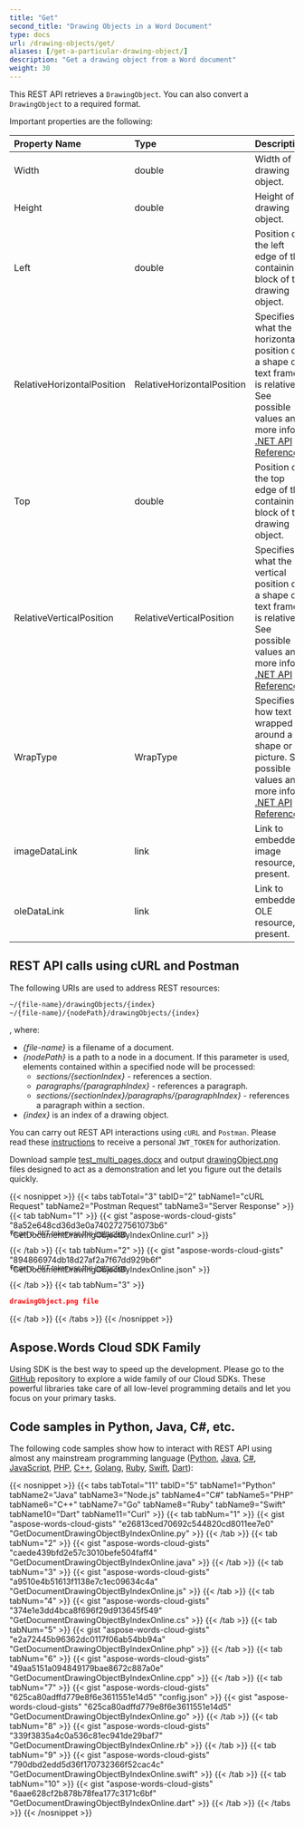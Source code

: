 ```yaml
---
title: "Get"
second_title: "Drawing Objects in a Word Document"
type: docs
url: /drawing-objects/get/
aliases: [/get-a-particular-drawing-object/]
description: "Get a drawing object from a Word document"
weight: 30
---
```


This REST API retrieves a `DrawingObject`. You can also convert a `DrawingObject` to a required format.

Important properties are the following:

|Property Name|Type|Description|
| :- | :- | :- |
|Width|double|Width of drawing object.|
|Height|double|Height of drawing object.|
|Left|double|Position of the left edge of the containing block of the drawing object.|
|RelativeHorizontalPosition|RelativeHorizontalPosition|Specifies what the horizontal position of a shape or text frame is relative. See possible values and more info at [.NET API Reference.](https://apireference.aspose.com/net/words/aspose.words.drawing/relativehorizontalposition)|
|Top|double|Position of the top edge of the containing block of the drawing object.|
|RelativeVerticalPosition|RelativeVerticalPosition|Specifies what the vertical position of a shape or text frame is relative. See possible values and more info at [.NET API Reference.](https://apireference.aspose.com/net/words/aspose.words.drawing/relativeverticalposition)|
|WrapType|WrapType|Specifies how text is wrapped around a shape or picture. See possible values and more info at [.NET API Reference](https://apireference.aspose.com/net/words/aspose.words.drawing/wraptype).|
|imageDataLink|link|Link to embedded image resource, if present.|
|oleDataLink|link|Link to embedded OLE resource, if present.|

## REST API calls using cURL and Postman

The following URIs are used to address REST resources:

```HTML
~/{file-name}/drawingObjects/{index}
~/{file-name}/{nodePath}/drawingObjects/{index}
```
, where:

- *{file-name}* is a filename of a document.
- *{nodePath}* is a path to a node in a document. If this parameter is used, elements contained within a specified node will be processed:
  - *sections/{sectionIndex}* - references a section.
  - *paragraphs/{paragraphIndex}* - references a paragraph.
  - *sections/{sectionIndex}/paragraphs/{paragraphIndex}* - references a paragraph within a section.
- *{index}* is an index of a drawing object.

You can carry out REST API interactions using `cURL` and `Postman`. Please read these <a href="/words/getting-started/quickstart/">instructions</a> to receive a personal `JWT_TOKEN` for authorization.

Download sample [test_multi_pages.docx](test_multi_pages.docx) and output [drawingObject.png](drawingObject.png) files designed to act as a demonstration and let you figure out the details quickly.

{{< nosnippet >}}
{{< tabs tabTotal="3" tabID="2" tabName1="cURL Request" tabName2="Postman Request" tabName3="Server Response" >}}
{{< tab tabNum="1" >}}
{{< gist "aspose-words-cloud-gists" "8a52e648cd36d3e0a7402727561073b6" "GetDocumentDrawingObjectByIndexOnline.curl" >}}

<p style="margin-top:-32px;font-size:80%;font-style:italic">To get a JWT token use this <a href="/words/getting-started/quickstart/">instruction</a></p>

{{< /tab >}}
{{< tab tabNum="2" >}}
{{< gist "aspose-words-cloud-gists" "894866974db18d27af2a7f67dd929b6f" "GetDocumentDrawingObjectByIndexOnline.json" >}}

<p style="margin-top:-32px;font-size:80%;font-style:italic">To get a JWT token use this <a href="/words/getting-started/quickstart/">instruction</a></p>

{{< /tab >}}
{{< tab tabNum="3" >}}
```json
drawingObject.png file
```
{{< /tab >}}
{{< /tabs >}}
{{< /nosnippet >}}

## Aspose.Words Cloud SDK Family

Using SDK is the best way to speed up the development. Please go to the [GitHub](https://github.com/aspose-words-cloud) repository to explore a wide family of our Cloud SDKs. These powerful libraries take care of all low-level programming details and let you focus on your primary tasks.

## Code samples in Python, Java, C#, etc.

The following code samples show how to interact with REST API using almost any mainstream programming language ([Python](https://gist.github.com/aspose-words-cloud-gists/e26813ced70692c544820cd8011ee7e0), [Java](https://gist.github.com/aspose-words-cloud-gists/caede439bfd2e57c3010befe504faff4), [C#](https://gist.github.com/aspose-words-cloud-gists/374e1e3dd4bca8f696f29d913645f549), [JavaScript](https://gist.github.com/aspose-words-cloud-gists/a9510e4b51613f1138e7c1ec09634c4a), [PHP](https://gist.github.com/aspose-words-cloud-gists/e2a72445b96362dc0117f06ab54bb94a), [C++](https://gist.github.com/aspose-words-cloud-gists/49aa5151a094849179bae8672c887a0e), [Golang](https://gist.github.com/aspose-words-cloud-gists/625ca80adffd779e8f6e3611551e14d5), [Ruby](https://gist.github.com/aspose-words-cloud-gists/339f3835a4c0a536c81ec941de29baf7), [Swift](https://gist.github.com/aspose-words-cloud-gists/790dbd2edd5d36f170732366f52cac4c), [Dart](https://gist.github.com/aspose-words-cloud-gists/6aae628cf2b878b78fea177c3171c6bf)):

{{< nosnippet >}}
{{< tabs tabTotal="11" tabID="5" tabName1="Python" tabName2="Java" tabName3="Node.js" tabName4="C#" tabName5="PHP" tabName6="C++" tabName7="Go" tabName8="Ruby" tabName9="Swift" tabName10="Dart" tabName11="Curl" >}}
{{< tab tabNum="1" >}}
{{< gist "aspose-words-cloud-gists" "e26813ced70692c544820cd8011ee7e0" "GetDocumentDrawingObjectByIndexOnline.py" >}}
{{< /tab >}}
{{< tab tabNum="2" >}}
{{< gist "aspose-words-cloud-gists" "caede439bfd2e57c3010befe504faff4" "GetDocumentDrawingObjectByIndexOnline.java" >}}
{{< /tab >}}
{{< tab tabNum="3" >}}
{{< gist "aspose-words-cloud-gists" "a9510e4b51613f1138e7c1ec09634c4a" "GetDocumentDrawingObjectByIndexOnline.js" >}}
{{< /tab >}}
{{< tab tabNum="4" >}}
{{< gist "aspose-words-cloud-gists" "374e1e3dd4bca8f696f29d913645f549" "GetDocumentDrawingObjectByIndexOnline.cs" >}}
{{< /tab >}}
{{< tab tabNum="5" >}}
{{< gist "aspose-words-cloud-gists" "e2a72445b96362dc0117f06ab54bb94a" "GetDocumentDrawingObjectByIndexOnline.php" >}}
{{< /tab >}}
{{< tab tabNum="6" >}}
{{< gist "aspose-words-cloud-gists" "49aa5151a094849179bae8672c887a0e" "GetDocumentDrawingObjectByIndexOnline.cpp" >}}
{{< /tab >}}
{{< tab tabNum="7" >}}
{{< gist "aspose-words-cloud-gists" "625ca80adffd779e8f6e3611551e14d5" "config.json" >}}
{{< gist "aspose-words-cloud-gists" "625ca80adffd779e8f6e3611551e14d5" "GetDocumentDrawingObjectByIndexOnline.go" >}}
{{< /tab >}}
{{< tab tabNum="8" >}}
{{< gist "aspose-words-cloud-gists" "339f3835a4c0a536c81ec941de29baf7" "GetDocumentDrawingObjectByIndexOnline.rb" >}}
{{< /tab >}}
{{< tab tabNum="9" >}}
{{< gist "aspose-words-cloud-gists" "790dbd2edd5d36f170732366f52cac4c" "GetDocumentDrawingObjectByIndexOnline.swift" >}}
{{< /tab >}}
{{< tab tabNum="10" >}}
{{< gist "aspose-words-cloud-gists" "6aae628cf2b878b78fea177c3171c6bf" "GetDocumentDrawingObjectByIndexOnline.dart" >}}
{{< /tab >}}
{{< /tabs >}}
{{< /nosnippet >}}
